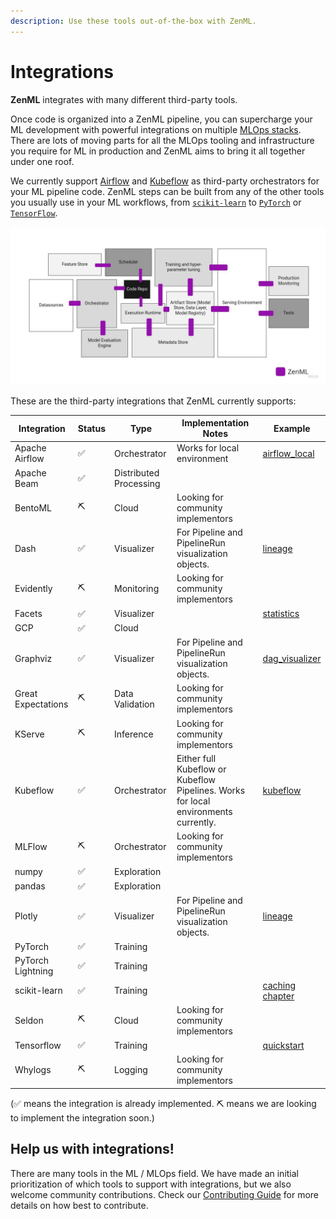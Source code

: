 ```yaml
---
description: Use these tools out-of-the-box with ZenML.
---
```


# Integrations

**ZenML** integrates with many different third-party tools.

Once code is organized into a ZenML pipeline, you can supercharge your ML development with powerful integrations on multiple [MLOps stacks](core-concepts.md). There are lots of moving parts for all the MLOps tooling and infrastructure you require for ML in production and ZenML aims to bring it all together under one roof.

We currently support [Airflow](https://airflow.apache.org/) and [Kubeflow](https://www.kubeflow.org/) as third-party orchestrators for your ML pipeline code. ZenML steps can be built from any of the other tools you usually use in your ML workflows, from [`scikit-learn`](https://scikit-learn.org/stable/) to [`PyTorch`](https://pytorch.org/) or [`TensorFlow`](https://www.tensorflow.org/).

![ZenML is the glue](assets/zenml-is-the-glue.jpeg)

These are the third-party integrations that ZenML currently supports:

| Integration        | Status | Type                   | Implementation Notes                                                                | Example                                                                               |
| ------------------ | ------ | ---------------------- | ----------------------------------------------------------------------------------- | ------------------------------------------------------------------------------------- |
| Apache Airflow     | ✅      | Orchestrator           | Works for local environment                                                         | [airflow_local](https://github.com/zenml-io/zenml/tree/main/examples/airflow_local)   |
| Apache Beam        | ✅      | Distributed Processing |                                                                                     |                                                                                       |
| BentoML            | ⛏      | Cloud                  | Looking for community implementors                                                  |                                                                                       |
| Dash               | ✅      | Visualizer             | For Pipeline and PipelineRun visualization objects.                                 | [lineage](https://github.com/zenml-io/zenml/tree/main/examples/lineage)               |
| Evidently          | ⛏      | Monitoring             | Looking for community implementors                                                  |                                                                                       |
| Facets             | ✅      | Visualizer             |                                                                                     | [statistics](https://github.com/zenml-io/zenml/tree/main/examples/statistics)         |
| GCP                | ✅      | Cloud                  |                                                                                     |                                                                                       |
| Graphviz           | ✅      | Visualizer             | For Pipeline and PipelineRun visualization objects.                                 | [dag_visualizer](https://github.com/zenml-io/zenml/tree/main/examples/dag_visualizer) |
| Great Expectations | ⛏      | Data Validation        | Looking for community implementors                                                  |                                                                                       |
| KServe             | ⛏      | Inference              | Looking for community implementors                                                  |                                                                                       |
| Kubeflow           | ✅      | Orchestrator           | Either full Kubeflow or Kubeflow Pipelines. Works for local environments currently. | [kubeflow](https://github.com/zenml-io/zenml/tree/main/examples/kubeflow)             |
| MLFlow             | ⛏      | Orchestrator           | Looking for community implementors                                                  |                                                                                       |
| numpy              | ✅      | Exploration            |                                                                                     |                                                                                       |
| pandas             | ✅      | Exploration            |                                                                                     |                                                                                       |
| Plotly             | ✅      | Visualizer             | For Pipeline and PipelineRun visualization objects.                                 | [lineage](https://github.com/zenml-io/zenml/tree/main/examples/lineage)               |
| PyTorch            | ✅      | Training               |                                                                                     |                                                                                       |
| PyTorch Lightning  | ✅      | Training               |                                                                                     |                                                                                       |
| scikit-learn       | ✅      | Training               |                                                                                     | [caching chapter](https://docs.zenml.io/guides/low-level-api/chapter-4)               |
| Seldon             | ⛏      | Cloud                  | Looking for community implementors                                                  |                                                                                       |
| Tensorflow         | ✅      | Training               |                                                                                     | [quickstart](https://github.com/zenml-io/zenml/tree/main/examples/quickstart)         |
| Whylogs            | ⛏      | Logging                | Looking for community implementors                                                  |                                                                                       |

(✅ means the integration is already implemented. ⛏ means we are looking to implement the integration soon.)
## Help us with integrations!

There are many tools in the ML / MLOps field. We have made an initial prioritization of which tools to support with integrations, but we also welcome community contributions. Check our [Contributing Guide](CONTRIBUTING.md) for more details on how best to contribute.
